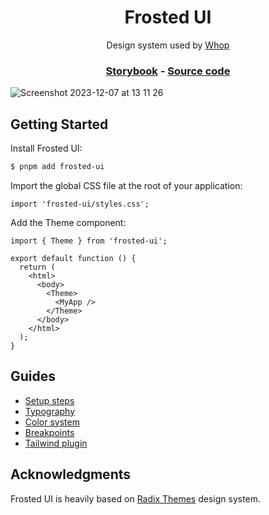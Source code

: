 <h1 align="center">Frosted UI</h1>

<p align="center">Design system used by <a href="https://www.paypal.me/react95">Whop</a></p>

<h3 align="center">
  <a href="https://main--6557b75e74b4a714d987e6c1.chromatic.com/">Storybook</a> -
  <a href="https://github.com/whopio/frosted-ui-v2/tree/main/packages/frosted-ui">Source code</a>
</h3>

![Screenshot 2023-12-07 at 13 11 26](https://github.com/whopio/frosted-ui-v2/assets/28541613/8a0d694e-e7f8-40bc-a672-f0a617053271)


## Getting Started

Install Frosted UI:

```sh
$ pnpm add frosted-ui
```

Import the global CSS file at the root of your application:

```tsx
import 'frosted-ui/styles.css';
```

Add the Theme component:

```tsx
import { Theme } from 'frosted-ui';

export default function () {
  return (
    <html>
      <body>
        <Theme>
          <MyApp />
        </Theme>
      </body>
    </html>
  );
}
```

## Guides
- [Setup steps](https://main--6557b75e74b4a714d987e6c1.chromatic.com/?path=/docs/guides-1-getting-started--docs)
- [Typography](https://main--6557b75e74b4a714d987e6c1.chromatic.com/?path=/docs/guides-2-typography--docs)
- [Color system](https://main--6557b75e74b4a714d987e6c1.chromatic.com/?path=/docs/guides-3-color--docs)
- [Breakpoints](https://main--6557b75e74b4a714d987e6c1.chromatic.com/?path=/docs/guides-4-breakpoints--docs)
- [Tailwind plugin](https://main--6557b75e74b4a714d987e6c1.chromatic.com/?path=/docs/guides-5-tailwind-plugin--docs)

## Acknowledgments

Frosted UI is heavily based on [Radix Themes](https://www.radix-ui.com/) design system.
